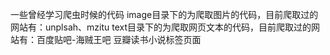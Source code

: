 一些曾经学习爬虫时候的代码
image目录下的为爬取图片的代码，目前爬取过的网站有：unplsah、mzitu
text目录下的为爬取网页文本的代码，目前爬取过的网站有：百度贴吧-海贼王吧 豆瓣读书小说标签页面
